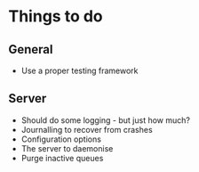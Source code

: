 # Things to do

## General
* Use a proper testing framework

## Server
* Should do some logging - but just how much?
* Journalling to recover from crashes
* Configuration options
* The server to daemonise
* Purge inactive queues
